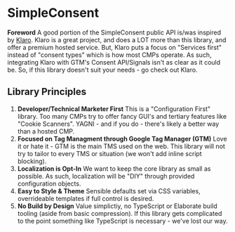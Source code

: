 # SimpleConsent

**Foreword**
A good portion of the SimpleConsent public API is/was inspired by [Klaro](https://duckduckgo.com). Klaro is a great project, and does a LOT more than this library, and offer a premium hosted service. But, Klaro puts a focus on "Services first" instead of "consent types" which is how most CMPs operate. As such, integrating Klaro with GTM's Consent API/Signals isn't as clear as it could be. So, if this library doesn't suit your needs - go check out Klaro.

## Library Principles

1. **Developer/Technical Marketer First**
   This is a "Configuration First" library. Too many CMPs try to offer fancy GUI's and tertiary features like "Cookie Scanners". YAGNI - and if you do - there's likely a better way than a hosted CMP. 
2. **Focused on Tag Managment through Google Tag Manager (GTM)**
   Love it or hate it - GTM is the main TMS used on the web. This library will not try to tailor to every TMS or situation (we won't add inline script blocking).
3. **Localization is Opt-In**
   We want to keep the core library as small as possible. As such, localization will be "DIY" through provided configuration objects.
4. **Easy to Style & Theme**
   Sensible defaults set via CSS variables, overrideable templates if full control is desired.
6. **No Build by Design**
   Value simplictiy, no TypeScript or Elaborate build tooling (aside from basic compression). If this library gets complicated to the point something like TypeScript is necessary - we've lost our way.
